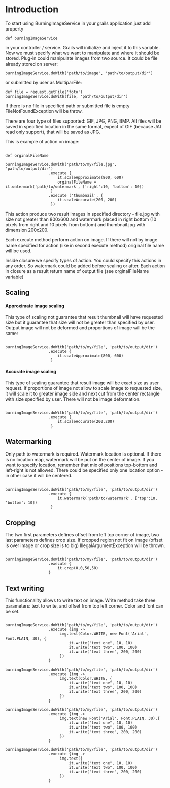 # Introduction #

To start using BurningImageService in your grails application just add property

```
def burningImageService
```

in your controller / service. Grails will initialize and inject it to this variable. Now we must specify what we want to manipulate and where it should be stored. Plug-in could manipulate images from two source. It could be file already stored on server:

```
burningImageService.doWith('path/to/image', 'path/to/output/dir')
```

or submitted by user as MultiparFile:

```
def file = request.getFile('foto')
burningImageService.doWith(file, 'path/to/output/dir')
```

If there is no file in specified path or submitted file is empty FileNotFoundException will be throw.

There are four type of files supported: GIF, JPG, PNG, BMP. All files will be saved in specified location in the same format, expect of GIF (because JAI read only support), that will be saved as JPG.

This is example of action on image:

```

def orginalFileName

burningImageService.doWith('path/to/my/file.jpg', 'path/to/output/dir')
                   .execute {
                       it.scaleApproximate(800, 600)
                       orginalFileName = it.watermark('path/to/watermark', ['right':10, 'bottom': 10])
                    }
                   .execute ('thumbnail', {
                       it.scaleAccurate(200, 200)
                    })
```

This action produce two result images in specified directory - file.jpg with size not greater than 800x600 and watermark placed in right bottom (10 pixels from right and 10 pixels from bottom) and thumbnail.jpg with dimension 200x200.

Each execute method perform action on image. If there will not by image name specified for action (like in second execute method) original file name will be used.

Inside closure we specify types of action. You could specify this actions in any order. So watermark could be added before scaling or after. Each action in closure as a result return name of output file (see orginalFileName variable)



## Scaling ##

#### Approximate image scaling ####

This type of scaling not guarantee that result thumbnail will have requested size but it guarantee that size will not be greater than specified by user. Output image will not be deformed and proportions of image will be the same:

```

burningImageService.doWith('path/to/my/file', 'path/to/output/dir')
                   .execute {
                       it.scaleApproximate(800, 600)
                    }

```

#### Accurate image scaling ####

This type of scaling guarantee that result image will be exact size as user request. If proportions of image not allow to scale image to requested size, it will scale it to greater image side and next cut from the center rectangle with size specified by user. There will not be image deformation.

```

burningImageService.doWith('path/to/my/file', 'path/to/output/dir')
                   .execute {
                       it.scaleAccurate(200,200)
                    }
```


## Watermarking ##

Only path to watermark is required. Watermark location is optional. If there is no location map, watermark will be put on the center of image. If you want to specify location, remember that mix of positions top-bottom and left-right is not allowed. There could be specified only one location option - in other case it will be centered.


```

burningImageService.doWith('path/to/my/file', 'path/to/output/dir')
                   .execute {
                       it.watermark('path/to/watermark', ['top':10, 'bottom': 10])
                    }
```

## Cropping ##

The two first parameters defines offset from left top corner of image, two last parameters defines crop size. If cropped region not fit on image (offset is over image or crop size is to big) IllegalArgumentException will be thrown.

```

burningImageService.doWith('path/to/my/file', 'path/to/output/dir')
                   .execute {
                       it.crop(0,0,50,50)
                   }
```

## Text writing ##

This functionality allows to write text on image. Write method take three parameters: text to write, and offset from top left corner. Color and font can be set.

```

burningImageService.doWith('path/to/my/file', 'path/to/output/dir')
                   .execute {img ->
                        img.text(Color.WHITE, new Font('Arial', Font.PLAIN, 30), {
                            it.write("text one", 10, 10)
                            it.write("text two", 100, 100)
                            it.write("text three", 200, 200)
                        })
                   }

burningImageService.doWith('path/to/my/file', 'path/to/output/dir')
                   .execute {img ->
                        img.text(Color.WHITE, {
                            it.write("text one", 10, 10)
                            it.write("text two", 100, 100)
                            it.write("text three", 200, 200)
                        })
                   }

burningImageService.doWith('path/to/my/file', 'path/to/output/dir')
                   .execute {img ->
                        img.text(new Font('Arial', Font.PLAIN, 30),{
                            it.write("text one", 10, 10)
                            it.write("text two", 100, 100)
                            it.write("text three", 200, 200)
                        })
                   }

burningImageService.doWith('path/to/my/file', 'path/to/output/dir')
                   .execute {img ->
                        img.text({
                            it.write("text one", 10, 10)
                            it.write("text two", 100, 100)
                            it.write("text three", 200, 200)
                        })
                   }
```